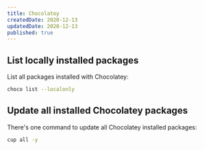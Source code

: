 ```yaml
---
title: Chocolatey
createdDate: 2020-12-13
updatedDate: 2020-12-13
published: true
---
```


## List locally installed packages

List all packages installed with Chocolatey:

```bash
choco list --localonly
```

## Update all installed Chocolatey packages

There's one command to update all Chocolatey installed packages:

```bash
cup all -y
```

